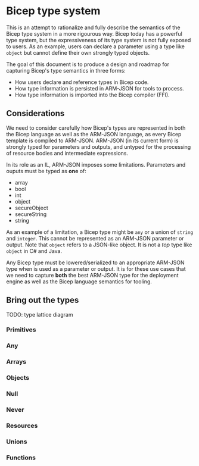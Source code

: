 # Bicep type system

This is an attempt to rationalize and fully describe the semantics of the Bicep type system in a more rigourous way. Bicep today has a powerful type system, but the expressiveness of its type system is not fully exposed to users. As an example, users can declare a parameter using a type like `object` but cannot define their own strongly typed objects.

The goal of this document is to produce a design and roadmap for capturing Bicep's type semantics in three forms:

- How users declare and reference types in Bicep code.
- How type information is persisted in ARM-JSON for tools to process.
- How type information is imported into the Bicep compiler (FFI).

## Considerations

We need to consider carefully how Bicep's types are represented in both the Bicep language as well as the ARM-JSON language, as every Bicep template is compiled to ARM-JSON. ARM-JSON (in its current form) is strongly typed for parameters and outputs, and untyped for the processing of resource bodies and intermediate expressions. 

In its role as an IL, ARM-JSON imposes some limitations. Parameters and ouputs must be typed as **one** of:

- array
- bool
- int
- object
- secureObject
- secureString
- string

As an example of a limitation, a Bicep type might be `any` or a union of `string` and `integer`. This cannot be represented as an ARM-JSON parameter or output. Note that `object` refers to a JSON-like object. It is not a *top* type like `object` in C# and Java.

Any Bicep type must be lowered/serialized to an appropriate ARM-JSON type when is used as a parameter or output. It is for these use cases that we need to capture **both** the best ARM-JSON type for the deployment engine as well as the Bicep language semantics for tooling.

## Bring out the types

TODO: type lattice diagram

### Primitives

### Any

### Arrays

### Objects

### Null

### Never

### Resources

### Unions

### Functions